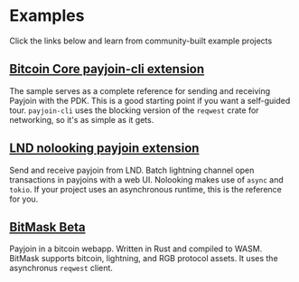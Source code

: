 # Examples

Click the links below and learn from community-built example projects

## [Bitcoin Core payjoin-cli extension](https://github.com/payjoin/rust-payjoin/tree/master/payjoin-cli)

The sample serves as a complete reference for sending and receiving Payjoin with
the PDK. This is a good starting point if you want a self-guided tour. `payjoin-cli` uses the blocking version of the `reqwest` crate for networking, so it's as simple as it gets.

## [LND nolooking payjoin extension](https://github.com/chaincase-app/nolooking)

Send and receive payjoin from LND. Batch lightning channel open transactions in payjoins with a web UI. Nolooking makes use of `async` and `tokio`. If your project uses an asynchronous runtime, this is the reference for you.

## [BitMask Beta](https://beta.bitmask.app)

Payjoin in a bitcoin webapp. Written in Rust and compiled to WASM. BitMask supports bitcoin, lightning, and RGB protocol assets. It uses the asynchronus `reqwest` client.
